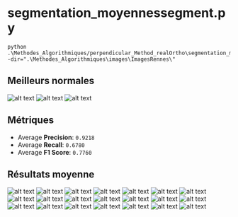 # segmentation_moyennessegment.py

```
python .\Methodes_Algorithmiques/perpendicular_Method_realOrtho\segmentation_moyennesegment.py -dir=".\Methodes_Algorithmiques\images\ImagesRennes\"
```

## Meilleurs normales

![alt text](results/normals_axe_1352000_7222000_1352200_7222200.png) ![alt text](results/normals_axe_1352000_7222400_1352200_7222600.png) ![alt text](results/normals_axe_1352000_7222800_1352200_7223000.png)

## Métriques

- Average **Precision**: `0.9218`
- Average **Recall**: `0.6780`
- Average **F1 Score**: `0.7760`

## Résultats moyenne

![alt text](results/result_stacked_road_1352000_7222000_1352200_7222200.png) ![alt text](results/result_stacked_road_1352000_7222400_1352200_7222600.png) ![alt text](results/result_stacked_road_1352000_7222800_1352200_7223000.png) ![alt text](results/result_stacked_road_1352000_7223000_1352200_7223200.png) ![alt text](results/result_stacked_road_1352200_7222200_1352400_7222400.png) ![alt text](results/result_stacked_road_1352200_7222400_1352400_7222600.png) ![alt text](results/result_stacked_road_1352200_7222600_1352400_7222800.png) ![alt text](results/result_stacked_road_1352200_7222800_1352400_7223000.png) ![alt text](results/result_stacked_road_1352200_7223000_1352400_7223200.png) ![alt text](results/result_stacked_road_1352400_7222400_1352600_7222600.png) ![alt text](results/result_stacked_road_1352400_7222600_1352600_7222800.png) ![alt text](results/result_stacked_road_1352400_7222800_1352600_7223000.png) ![alt text](results/result_stacked_road_1352600_7222200_1352800_7222400.png) ![alt text](results/result_stacked_road_1352600_7222400_1352800_7222600.png) ![alt text](results/result_stacked_road_1352600_7222600_1352800_7222800.png) ![alt text](results/result_stacked_road_1352800_7222000_1353000_7222200.png) ![alt text](results/result_stacked_road_1352800_7222600_1353000_7222800.png) ![alt text](results/result_stacked_road_1352800_7222800_1353000_7223000.png) ![alt text](results/result_stacked_road_1353000_7222600_1353200_7222800.png) ![alt text](results/result_stacked_road_1353000_7222800_1353200_7223000.png) ![alt text](results/result_stacked_road_1353000_7223000_1353200_7223200.png)

